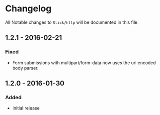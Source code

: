 # Changelog

All Notable changes to `Slick/http` will be documented in this file.

## 1.2.1 - 2016-02-21

### Fixed
- Form submissions with multipart/form-data now uses the url encoded body parser.

## 1.2.0 - 2016-01-30

### Added
- Initial release